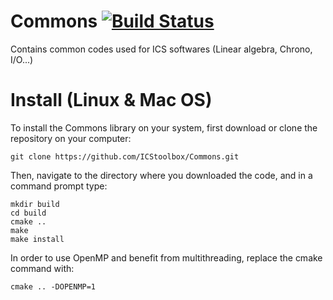 # Commons [![Build Status](https://travis-ci.org/ICStoolbox/Commons.svg?branch=master)](https://travis-ci.org/ICStoolbox/Commons)

Contains common codes used for ICS softwares (Linear algebra, Chrono, I/O...)

# Install (Linux & Mac OS)

To install the Commons library on your system, first download or clone the repository on your computer:
```
git clone https://github.com/ICStoolbox/Commons.git
```
Then, navigate to the directory where you downloaded the code, and in a command prompt type:
```
mkdir build
cd build
cmake ..
make
make install
```
In order to use OpenMP and benefit from multithreading, replace the cmake command with:
```
cmake .. -DOPENMP=1
```
